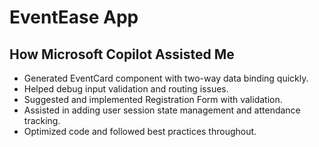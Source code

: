 # EventEase App

## How Microsoft Copilot Assisted Me

- Generated EventCard component with two-way data binding quickly.  
- Helped debug input validation and routing issues.  
- Suggested and implemented Registration Form with validation.  
- Assisted in adding user session state management and attendance tracking.  
- Optimized code and followed best practices throughout.
